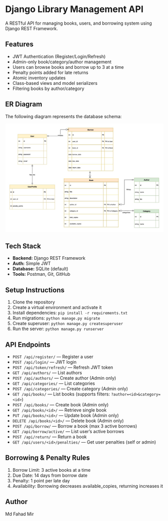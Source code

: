 # Django Library Management API

A RESTful API for managing books, users, and borrowing system using Django REST Framework.

## Features

- JWT Authentication (Register/Login/Refresh)
- Admin-only book/category/author management
- Users can browse books and borrow up to 3 at a time
- Penalty points added for late returns
- Atomic inventory updates
- Class-based views and model serializers
- Filtering books by author/category

## ER Diagram

The following diagram represents the database schema:

![alt text](image.png)

## Tech Stack

- **Backend:** Django REST Framework
- **Auth:** Simple JWT
- **Database:** SQLite (default)
- **Tools:** Postman, Git, GitHub

## Setup Instructions

1. Clone the repository  
2. Create a virtual environment and activate it  
3. Install dependencies: `pip install -r requirements.txt`  
4. Run migrations: `python manage.py migrate`  
5. Create superuser: `python manage.py createsuperuser`  
6. Run the server: `python manage.py runserver`

## API Endpoints
 
- `POST /api/register/` — Register a user
- `POST /api/login/` — JWT login
- `POST /api/token/refresh/` — Refresh JWT token
- `GET /api/authors/` — List authors
- `POST /api/authors/` — Create author (Admin only)
- `GET /api/categories/` — List categories
- `POST /api/categories/` — Create category (Admin only)
- `GET /api/books/` — List books (supports filters: `?author=<id>&category=<id>`)
- `POST /api/books/` — Create book (Admin only)
- `GET /api/books/<id>/` — Retrieve single book
- `PUT /api/books/<id>/` — Update book (Admin only)
- `DELETE /api/books/<id>/` — Delete book (Admin only)
- `POST /api/borrow/` — Borrow a book (max 3 active borrows)
- `GET /api/borrow/active/` — List user’s active borrows
- `POST /api/return/` — Return a book
- `GET /api/users/<id>/penalties/` — Get user penalties (self or admin)

## Borrowing & Penalty Rules

1. Borrow Limit: 3 active books at a time
2. Due Date: 14 days from borrow date
3. Penalty: 1 point per late day
4. Availability: Borrowing decreases available_copies, returning increases it

## Author

Md Fahad Mir

